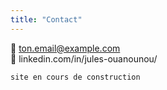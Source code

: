 ```yaml
---
title: "Contact"
---
```

📧 ton.email@example.com  
🔗 linkedin.com/in/jules-ouanounou/


``` 
site en cours de construction
``` 